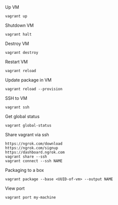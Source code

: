 Up VM
```
vagrant up
```

Shutdown VM
```
vagrant halt
```

Destroy VM
```
vagrant destroy
```

Restart VM
```
vagrant reload
```

Update package in VM
```
vagrant reload --provision
```

SSH to VM
```
vagrant ssh
```

Get global status
```
vagrant global-status
```

Share vagrant via ssh
```
https://ngrok.com/download
https://ngrok.com/signup
https://dashboard.ngrok.com
vagrant share --ssh
vagrant connect --ssh NAME
```

Packaging to a box
```
vagrant package --base <UUID-of-vm> --output NAME
```

View port
```
vagrant port my-machine
```
